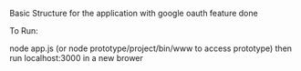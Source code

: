 Basic Structure for the application with google oauth feature done

To Run:

node app.js (or node prototype/project/bin/www to access prototype)
then run localhost:3000 in a new brower

